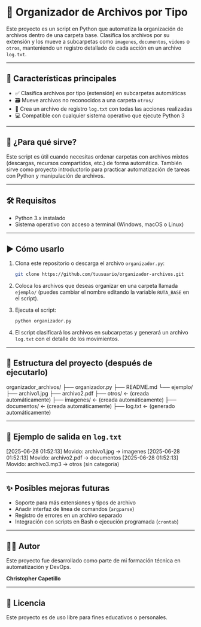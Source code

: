 # 📁 Organizador de Archivos por Tipo

Este proyecto es un script en Python que automatiza la organización de archivos dentro de una carpeta base. Clasifica los archivos por su extensión y los mueve a subcarpetas como `imagenes`, `documentos`, `videos` o `otros`, manteniendo un registro detallado de cada acción en un archivo `log.txt`.

---

## 🔧 Características principales

- ✅ Clasifica archivos por tipo (extensión) en subcarpetas automáticas
- 🗃️ Mueve archivos no reconocidos a una carpeta `otros/`
- 📝 Crea un archivo de registro `log.txt` con todas las acciones realizadas
- 💻 Compatible con cualquier sistema operativo que ejecute Python 3

---

## 🚀 ¿Para qué sirve?

Este script es útil cuando necesitas ordenar carpetas con archivos mixtos (descargas, recursos compartidos, etc.) de forma automática. También sirve como proyecto introductorio para practicar automatización de tareas con Python y manipulación de archivos.

---

## 🛠️ Requisitos

- Python 3.x instalado
- Sistema operativo con acceso a terminal (Windows, macOS o Linux)

---

## ▶️ Cómo usarlo

1. Clona este repositorio o descarga el archivo `organizador.py`:

    ```bash
    git clone https://github.com/tuusuario/organizador-archivos.git
    ```

2. Coloca los archivos que deseas organizar en una carpeta llamada `ejemplo/` (puedes cambiar el nombre editando la variable `RUTA_BASE` en el script).

3. Ejecuta el script:

    ```bash
    python organizador.py
    ```

4. El script clasificará los archivos en subcarpetas y generará un archivo `log.txt` con el detalle de los movimientos.

---

## 📁 Estructura del proyecto (después de ejecutarlo)

organizador_archivos/
├── organizador.py
├── README.md
└── ejemplo/
    ├── archivo1.jpg
    ├── archivo2.pdf
    ├── otros/            ← (creada automáticamente)
    ├── imagenes/         ← (creada automáticamente)
    ├── documentos/       ← (creada automáticamente)
    ├── log.txt           ← (generado automáticamente)


---

## 📜 Ejemplo de salida en `log.txt`

[2025-06-28 01:52:13] Movido: archivo1.jpg → imagenes
[2025-06-28 01:52:13] Movido: archivo2.pdf → documentos
[2025-06-28 01:52:13] Movido: archivo3.mp3 → otros (sin categoría)

---

## ✨ Posibles mejoras futuras

- Soporte para más extensiones y tipos de archivo
- Añadir interfaz de línea de comandos (`argparse`)
- Registro de errores en un archivo separado
- Integración con scripts en Bash o ejecución programada (`crontab`)

---

## 🧑‍💻 Autor

Este proyecto fue desarrollado como parte de mi formación técnica en automatización y DevOps.

**Christopher Capetillo**

---

## 📄 Licencia

Este proyecto es de uso libre para fines educativos o personales.
